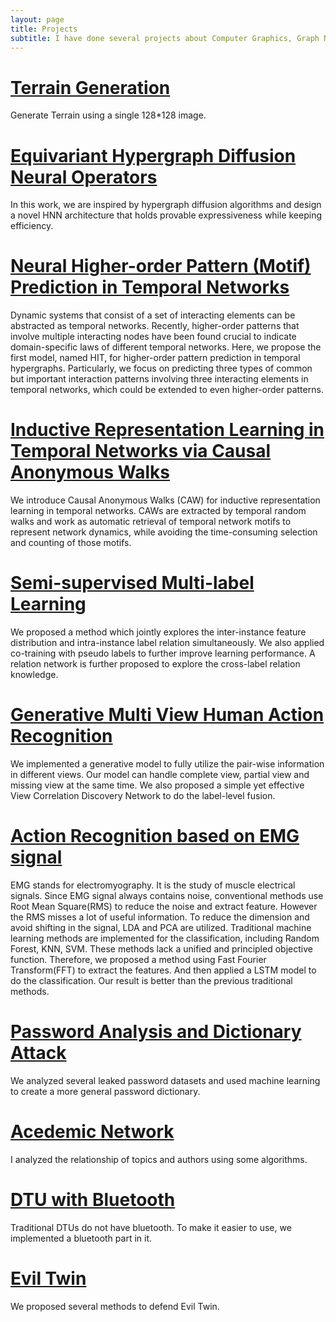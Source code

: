 ```yaml
---
layout: page
title: Projects
subtitle: I have done several projects about Computer Graphics, Graph Neural Network, Machine Learning, Computer Vision, Iot, Wireless Network and Network Security.
---
```


# [Terrain Generation](https://wenwen0319.github.io/projects/Terrain/terrain/)

Generate Terrain using a single 128*128 image.

# [Equivariant Hypergraph Diffusion Neural Operators](https://github.com/Graph-COM/ED-HNN)

In this work, we are inspired by hypergraph diffusion algorithms and design a novel HNN architecture that holds provable expressiveness while keeping efficiency. 

# [Neural Higher-order Pattern (Motif) Prediction in Temporal Networks](https://github.com/Graph-COM/Neural_Higher-order_Pattern_Prediction)

Dynamic systems that consist of a set of interacting elements can be abstracted as temporal networks. Recently, higher-order patterns that involve multiple interacting nodes have been found crucial to indicate domain-specific laws of different temporal networks. Here, we propose the first model, named HIT, for higher-order pattern prediction in temporal hypergraphs. Particularly, we focus on predicting three types of common but important interaction patterns involving three interacting elements in temporal networks, which could be extended to even higher-order patterns. 

# [Inductive Representation Learning in Temporal Networks via Causal Anonymous Walks](https://snap.stanford.edu/caw/)

We introduce Causal Anonymous Walks (CAW) for inductive representation learning in temporal networks. CAWs are extracted by temporal random walks and work as automatic retrieval of temporal network motifs to represent network dynamics, while avoiding the time-consuming selection and counting of those motifs. 

<!-- # [Semi-supervised Multi-view Learning](https://wenwen0319.github.io/projects/Semi_supervised_Multi_view/main/)

We try to combine semi-supervised learning and multi-view learning together. This work is still ongoing. -->

# [Semi-supervised Multi-label Learning](https://wenwen0319.github.io/projects/Semi_supervised_Multi_label/Semi_supervised_Multi_label/)

We proposed a method which jointly explores the inter-instance feature distribution and intra-instance label relation simultaneously. We also applied co-training with pseudo labels to further improve learning performance. A relation network is further proposed to explore the cross-label relation knowledge. 

# [Generative Multi View Human Action Recognition](https://github.com/wanglichenxj/Generative-Multi-View-Human-Action-Recognition)

We implemented a generative model to fully utilize the pair-wise information in different views. Our model can handle complete view, partial view and missing view at the same time. We also proposed a simple yet effective View Correlation Discovery Network to do the label-level fusion.

# [Action Recognition based on EMG signal](https://wenwen0319.github.io/projects/EMG/EMG/)

EMG stands for electromyography. It is the study of muscle electrical signals. Since EMG signal always contains noise, conventional methods use Root Mean Square(RMS) to reduce the noise and extract feature. However the RMS misses a lot of useful information. To reduce the dimension and avoid shifting in the signal, LDA and PCA are utilized. Traditional machine learning methods are implemented for the classification, including Random Forest, KNN, SVM. These methods lack a unified and principled objective function. Therefore, we proposed a method using Fast Fourier Transform(FFT) to extract the features. And then applied a LSTM model to do the classification. Our result is better than the previous traditional methods.

# [Password Analysis and Dictionary Attack](https://wenwen0319.github.io/projects/GENPass/GENPass/)

We analyzed several leaked password datasets and used machine learning to create a more general password dictionary.

# [Acedemic Network](https://wenwen0319.github.io/projects/acenet/acenet/)

I analyzed the relationship of topics and authors using some algorithms.

# [DTU with Bluetooth](https://wenwen0319.github.io/projects/dtu/dtu/)

Traditional DTUs do not have bluetooth. To make it easier to use, we implemented a bluetooth part in it.

# [Evil Twin](https://wenwen0319.github.io/projects/eviltwin/eviltwin/)

We proposed several methods to defend Evil Twin.

